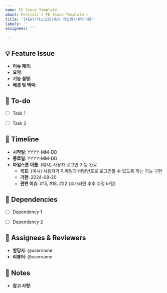 ```yaml
---
name: FE Issue Template
about: Postcoil's FE Issue Template ✨
title: "[FEAT/태스크ID(혹은 작업명)/본인이름"
labels: ''
assignees: ''

---
```


## 💡 Feature Issue
<!-- 관련 이슈에 대해 설명해주세요. -->
<!-- 모든 항목에 대해 다 채워넣지 않아도 됩니다. 사용하지 않는 항목은 지워서 이슈 생성해주세요. -->
- **이슈 제목**: 
- **요약**: 
- **기능 설명**: 
- **배경 및 맥락**: 



## 🌿  To-do
<!-- 해야 할 일들을 적어주세요. -->
- [ ] Task 1
- [ ] Task 2



## 📅 Timeline
<!-- 예상되는 일정과 마일스톤을 적어주세요. -->
- **시작일**: YYYY-MM-DD
- **종료일**: YYYY-MM-DD
- **마일스톤 이름**: (예시) 사용자 로그인 기능 완료
    - **목표**: (예시) 사용자가 이메일과 비밀번호로 로그인할 수 있도록 하는 기능 구현
    - **기한**: 2024-08-20
    - **관련 이슈**: #15, #18, #22 (추가되면 추후 수정 바람)



## 🧩 Dependencies
<!-- 이 이슈가 의존하고 있는 다른 이슈나 작업을 적어주세요. -->
- [ ] Dependency 1
- [ ] Dependency 2



## 👥 Assignees & Reviewers
<!-- 이슈에 할당된 사람들과 리뷰어를 적어주세요. -->
- **할당자**: @username
- **리뷰어**: @username



## 📌 Notes
<!-- 기타 참고 사항을 적어주세요. -->
- **참고 사항**:
